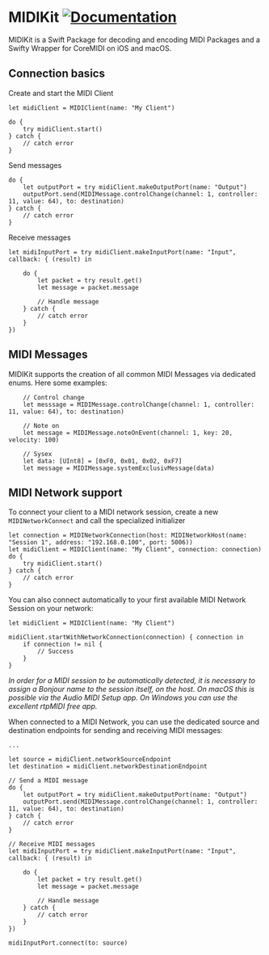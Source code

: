 # MIDIKit [![Documentation](https://img.shields.io/badge/Documentation-<Color>.svg)](https://dnadoba.github.io/MIDIKit)

MIDIKit is a Swift Package for decoding and encoding MIDI Packages and a Swifty Wrapper for CoreMIDI on iOS and macOS.


## Connection basics

Create and start the MIDI Client

```
let midiClient = MIDIClient(name: "My Client")

do {
    try midiClient.start()
} catch {
    // catch error
}
```

Send messages

```
do {
    let outputPort = try midiClient.makeOutputPort(name: "Output") 
    outputPort.send(MIDIMessage.controlChange(channel: 1, controller: 11, value: 64), to: destination)
} catch {
    // catch error
}
```
Receive messages

```
let midiInputPort = try midiClient.makeInputPort(name: "Input", callback: { (result) in
    
    do {
        let packet = try result.get()
        let message = packet.message
        
        // Handle message
    } catch {
        // catch error
    }
})
```

## MIDI Messages

MIDIKit supports the creation of all common MIDI Messages via dedicated enums. Here some examples:

```
    // Control change
    let messsage = MIDIMessage.controlChange(channel: 1, controller: 11, value: 64), to: destination)
    
    // Note on
    let message = MIDIMessage.noteOnEvent(channel: 1, key: 20, velocity: 100)
    
    // Sysex
    let data: [UInt8] = [0xF0, 0x01, 0x02, 0xF7]
    let message = MIDIMessage.systemExclusivMessage(data)
```

## MIDI Network support

To connect your client to a MIDI network session, create a new `MIDINetworkConnect` and call the specialized initializer

```
let connection = MIDINetworkConnection(host: MIDINetworkHost(name: "Session 1", address: "192.168.0.100", port: 5006))
let midiClient = MIDIClient(name: "My Client", connection: connection)
do {
    try midiClient.start()
} catch {
    // catch error
}
```

You can also connect automatically to your first available MIDI Network Session on your network:

```
let midiClient = MIDIClient(name: "My Client")

midiClient.startWithNetworkConnection(connection) { connection in
    if connection != nil {
        // Success
    }
}
```
_In order for a MIDI session to be automatically detected, it is necessary to assign a Bonjour name to the session itself, on the host. 
On macOS this is possible via the Audio MIDI Setup app. On Windows you can use the excellent rtpMIDI free app._

When connected to a MIDI Network, you can use the dedicated source and destination endpoints for sending and receiving MIDI messages:

```
...

let source = midiClient.networkSourceEndpoint
let destination = midiClient.networkDestinationEndpoint

// Send a MIDI message
do {
    let outputPort = try midiClient.makeOutputPort(name: "Output") 
    outputPort.send(MIDIMessage.controlChange(channel: 1, controller: 11, value: 64), to: destination)
} catch {
    // catch error
}

// Receive MIDI messages
let midiInputPort = try midiClient.makeInputPort(name: "Input", callback: { (result) in
    
    do {
        let packet = try result.get()
        let message = packet.message
        
        // Handle message
    } catch {
        // catch error
    }
})

midiInputPort.connect(to: source)

```
